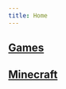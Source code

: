 ```yaml
---
title: Home
---
```


## <a href="./CrabbyPatty" target="_blank">Games</a>

## <a href="./CrabbyCraft" target="_blank">Minecraft</a>
